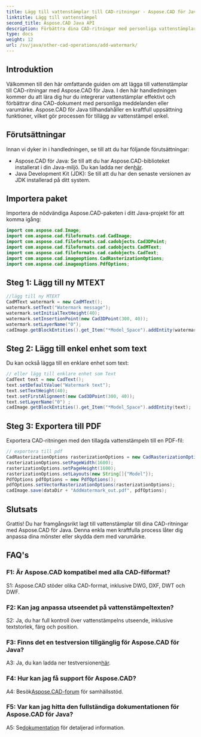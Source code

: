 ```yaml
---
title: Lägg till vattenstämplar till CAD-ritningar - Aspose.CAD för Java Tutorial
linktitle: Lägg till vattenstämpel
second_title: Aspose.CAD Java API
description: Förbättra dina CAD-ritningar med personliga vattenstämplar med Aspose.CAD för Java. Följ vår steg-för-steg-guide för sömlös integration.
type: docs
weight: 12
url: /sv/java/other-cad-operations/add-watermark/
---
```

## Introduktion

Välkommen till den här omfattande guiden om att lägga till vattenstämplar till CAD-ritningar med Aspose.CAD för Java. I den här handledningen kommer du att lära dig hur du integrerar vattenstämplar effektivt och förbättrar dina CAD-dokument med personliga meddelanden eller varumärke. Aspose.CAD för Java tillhandahåller en kraftfull uppsättning funktioner, vilket gör processen för tillägg av vattenstämpel enkel.

## Förutsättningar

Innan vi dyker in i handledningen, se till att du har följande förutsättningar:

-  Aspose.CAD för Java: Se till att du har Aspose.CAD-biblioteket installerat i din Java-miljö. Du kan ladda ner den[här](https://releases.aspose.com/cad/java/).
- Java Development Kit (JDK): Se till att du har den senaste versionen av JDK installerad på ditt system.

## Importera paket

Importera de nödvändiga Aspose.CAD-paketen i ditt Java-projekt för att komma igång:

```java
import com.aspose.cad.Image;
import com.aspose.cad.fileformats.cad.CadImage;
import com.aspose.cad.fileformats.cad.cadobjects.Cad3DPoint;
import com.aspose.cad.fileformats.cad.cadobjects.CadMText;
import com.aspose.cad.fileformats.cad.cadobjects.CadText;
import com.aspose.cad.imageoptions.CadRasterizationOptions;
import com.aspose.cad.imageoptions.PdfOptions;
```

## Steg 1: Lägg till ny MTEXT

```java
//lägg till ny MTEXT
CadMText watermark = new CadMText();
watermark.setText("Watermark message");
watermark.setInitialTextHeight(40);
watermark.setInsertionPoint(new Cad3DPoint(300, 40));
watermark.setLayerName("0");
cadImage.getBlockEntities().get_Item("*Model_Space").addEntity(watermark);
```

## Steg 2: Lägg till enkel enhet som text

Du kan också lägga till en enklare enhet som text:

```java
// eller lägg till enklare enhet som Text
CadText text = new CadText();
text.setDefaultValue("Watermark text");
text.setTextHeight(40);
text.setFirstAlignment(new Cad3DPoint(300, 40));
text.setLayerName("0") ;
cadImage.getBlockEntities().get_Item("*Model_Space").addEntity(text);
```

## Steg 3: Exportera till PDF

Exportera CAD-ritningen med den tillagda vattenstämpeln till en PDF-fil:

```java
// exportera till pdf
CadRasterizationOptions rasterizationOptions = new CadRasterizationOptions();
rasterizationOptions.setPageWidth(1600);
rasterizationOptions.setPageHeight(1600);
rasterizationOptions.setLayouts(new String[]{"Model"});
PdfOptions pdfOptions = new PdfOptions();
pdfOptions.setVectorRasterizationOptions(rasterizationOptions);
cadImage.save(dataDir + "AddWatermark_out.pdf", pdfOptions);

```

## Slutsats

Grattis! Du har framgångsrikt lagt till vattenstämplar till dina CAD-ritningar med Aspose.CAD för Java. Denna enkla men kraftfulla process låter dig anpassa dina mönster eller skydda dem med varumärke.

## FAQ's

### F1: Är Aspose.CAD kompatibel med alla CAD-filformat?

S1: Aspose.CAD stöder olika CAD-format, inklusive DWG, DXF, DWT och DWF.

### F2: Kan jag anpassa utseendet på vattenstämpeltexten?

S2: Ja, du har full kontroll över vattenstämpelns utseende, inklusive textstorlek, färg och position.

### F3: Finns det en testversion tillgänglig för Aspose.CAD för Java?

 A3: Ja, du kan ladda ner testversionen[här](https://releases.aspose.com/).

### F4: Hur kan jag få support för Aspose.CAD?

 A4: Besök[Aspose.CAD-forum](https://forum.aspose.com/c/cad/19) för samhällsstöd.

### F5: Var kan jag hitta den fullständiga dokumentationen för Aspose.CAD för Java?

 A5: Se[dokumentation](https://reference.aspose.com/cad/java/) för detaljerad information.